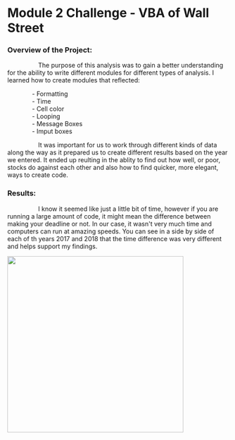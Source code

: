 # Module 2 Challenge - VBA of Wall Street
### Overview of the Project: ###


&emsp;&emsp;&emsp;&emsp;&emsp;The purpose of this analysis was to gain a better understanding for the ability to write different modules for different types of analysis. I learned how to create modules that reflected:<br/>

&emsp;&emsp;&emsp;&emsp;- Formatting<br/>
&emsp;&emsp;&emsp;&emsp;- Time<br/>
&emsp;&emsp;&emsp;&emsp;- Cell color<br/>
&emsp;&emsp;&emsp;&emsp;- Looping<br/>
&emsp;&emsp;&emsp;&emsp;- Message Boxes<br/>
&emsp;&emsp;&emsp;&emsp;- Imput boxes<br/>

&emsp;&emsp;&emsp;&emsp;&emsp;It was important for us to work through different kinds of data along the way as it prepared us to create different results based on the year we entered. It ended up reulting in the ablity to find out how well, or poor, stocks do against each other and also how to find quicker, more elegant, ways to create code.

### Results: ###

&emsp;&emsp;&emsp;&emsp;&emsp;I know it seemed like just a little bit of time, however if you are running a large amount of code, it might mean the difference between making your deadline or not. In our case, it wasn't very much time and computers can run at amazing speeds. You can see in a side by side of each of th years 2017 and 2018 that the time difference was very different and helps support my findings.

<img src="https://github.com/ChristianShada/Stock_Analysis_2.0/blob/main/VBA_Challenge_2017.png" width="400" height="400">

